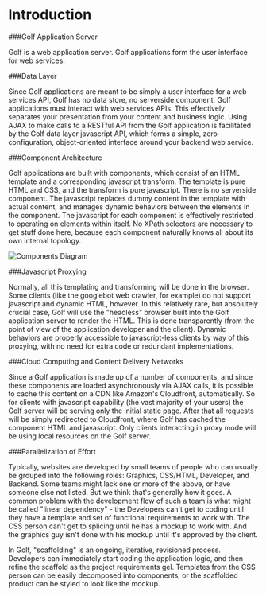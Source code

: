 
Introduction
============

###Golf Application Server

Golf is a web application server. Golf applications form the user interface 
for web services. 

###Data Layer

Since Golf applications are meant to be simply a user interface for a web
services API, Golf has no data store, no serverside component. Golf 
applications must interact with web services APIs. This effectively separates
your presentation from your content and business logic. Using AJAX to make
calls to a RESTful API from the Golf application is facilitated by the Golf
data layer javascript API, which forms a simple, zero-configuration,
object-oriented interface around your backend web service.

###Component Architecture

Golf applications are built with components, which
consist of an HTML template and a corresponding javascript transform. The
template is pure HTML and CSS, and the transform is pure javascript. There
is no serverside component. The javascript replaces dummy content in the
template with actual content, and manages dynamic behaviors between the
elements in the component. The javascript for each component is 
effectively restricted to operating on elements within itself. No XPath
selectors are necessary to get stuff done here, because each component
naturally knows all about its own internal topology.

![Components Diagram](http://ubergibson.com/~alan/dropbox/components.png "Components are an HTML fragment and Javascript file")

###Javascript Proxying

Normally, all this templating and transforming will be done in the browser.
Some clients (like the googlebot web crawler, for example) do not
support javascript and dynamic HTML, however. In this relatively rare, but
absolutely crucial case, Golf will use the "headless" browser built into the
Golf application server to render the HTML. This is done transparently (from
the point of view of the application developer and the client). Dynamic
behaviors are properly accessible to javascript-less clients by way of this
proxying, with no need for extra code or redundant implementations.

###Cloud Computing and Content Delivery Networks

Since a Golf application is made up of a number of components, and since these
components are loaded asynchronously via AJAX calls, it is possible to cache
this content on a CDN like Amazon's Cloudfront, automatically. So for clients
with javascript capability (the vast majority of your users) the Golf server
will be serving only the initial static page. After that all requests will be
simply redirected to Cloudfront, where Golf has cached the component HTML and
javascript. Only clients interacting in proxy mode will be using local
resources on the Golf server.

###Parallelization of Effort

Typically, websites are developed by small teams of people who can usually
be grouped into the following roles: Graphics, CSS/HTML, Developer, and Backend.
Some teams might lack one or more of the above, or have someone else not listed.
But we think that's generally how it goes.  A common problem with the
development flow of such a team is what might be called "linear dependency" -
the Developers can't get to coding until they have a template and set of functional
requirements to work with.  The CSS person can't get to splicing until he has a mockup
to work with.  And the graphics guy isn't done with his mockup until it's approved
by the client.

In Golf, "scaffolding" is an ongoing, iterative, revisioned process.  Developers
can immediately start coding the application logic, and then refine the scaffold
as the project requirements gel.  Templates from the CSS person can be easily
decomposed into components, or the scaffolded product can be styled to look
like the mockup.
